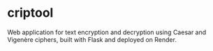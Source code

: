 # criptool
Web application for text encryption and decryption using Caesar and Vigenère ciphers, built with Flask and deployed on Render.
